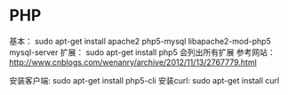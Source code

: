 # PHP
基本：
sudo apt-get install apache2 php5-mysql libapache2-mod-php5 mysql-server
扩展：
sudo apt-get install php5 会列出所有扩展
参考网站：http://www.cnblogs.com/wenanry/archive/2012/11/13/2767779.html


安装客户端:
sudo apt-get install php5-cli
安装curl:
sudo apt-get install curl
